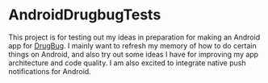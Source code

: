# AndroidDrugbugTests

This project is for testing out my ideas in preparation for making an Android app for [DrugBug](https://github.com/stevefali/DrugBug).
I mainly want to refresh my memory of how to do certain things on Android, and also try out some ideas I have for improving my app architecture and code quality. I am also excited to integrate native push notifications for Android.
